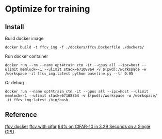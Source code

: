# Optimize for training

## Install
Build docker image
```
docker build -t ffcv_img -f ./dockers/ffcv.Dockerfile ./dockers/
```
Run docker container
```
docker run --rm --name opt4train_ctn -it --gpus all --ipc=host --ulimit memlock=-1 --ulimit stack=67108864 -v $(pwd):/workspace -w /workspace -it ffcv_img:latest python baseline.py --lr 0.05
```
Or debug
```
docker run --name opt4train_ctn -it --gpus all --ipc=host --ulimit memlock=-1 --ulimit stack=67108864 -v $(pwd):/workspace -w /workspace/ -it ffcv_img:latest /bin/bash
```

## Reference
[ffcv_docker](https://github.com/kschuerholt/pytorch_cuda_opencv_ffcv_docker)
[ffcv with cifar](https://github.com/libffcv/ffcv/tree/main/examples/cifar)
[94% on CIFAR-10 in 3.29 Seconds on a Single GPU](https://arxiv.org/abs/2404.00498)